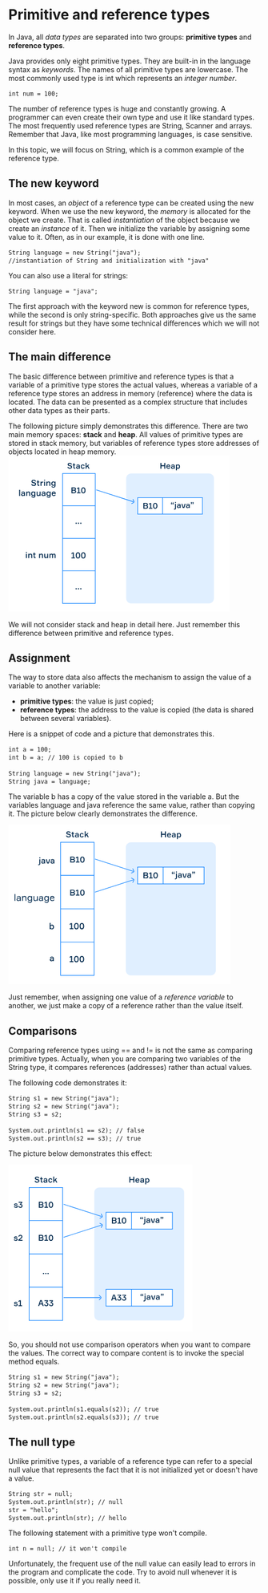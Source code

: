 # Primitive and reference types
In Java, all *data types* are separated into two groups: **primitive types** and **reference types**.

Java provides only eight primitive types. They are built-in in the language syntax as *keywords*.
The names of all primitive types are lowercase. The most commonly used type is int which represents 
an *integer number*.
```
int num = 100;
```
The number of reference types is huge and constantly growing. A programmer can even create their own
type and use it like standard types. The most frequently used reference types are String, Scanner
and arrays. Remember that Java, like most programming languages, is case sensitive.

In this topic, we will focus on String, which is a common example of the reference type.

## The new keyword
In most cases, an *object* of a reference type can be created using the new keyword. When we use 
the new keyword, the *memory* is allocated for the object we create. That is called *instantiation*
of the object because we create an *instance* of it. Then we initialize the variable by assigning 
some value to it. Often, as in our example, it is done with one line.
```
String language = new String("java");
//instantiation of String and initialization with "java"
```
You can also use a literal for strings:
```
String language = "java";
```
The first approach with the keyword new is common for reference types, while the second is only
string-specific. Both approaches give us the same result for strings but they have some technical
differences which we will not consider here.

## The main difference
The basic difference between primitive and reference types is that a variable of a primitive type
stores the actual values, whereas a variable of a reference type stores an address in memory
(reference) where the data is located. The data can be presented as a complex structure that includes
other data types as their parts.

The following picture simply demonstrates this difference. There are two main memory spaces: **stack**
and **heap**. All values of primitive types are stored in stack memory, but variables of reference
types store addresses of objects located in heap memory.
![img_1.png](img_1.png)

We will not consider stack and heap in detail here. Just remember this difference between 
primitive and reference types.

## Assignment
The way to store data also affects the mechanism to assign the value of a variable to another
variable:
- **primitive types**: the value is just copied;
- **reference types**: the address to the value is copied (the data is shared between several variables).

Here is a snippet of code and a picture that demonstrates this.
```
int a = 100;
int b = a; // 100 is copied to b

String language = new String("java");
String java = language;
```
The variable b has a copy of the value stored in the variable a. But the variables language and java
reference the same value, rather than copying it. The picture below clearly demonstrates the difference.

![img_2.png](img_2.png)

Just remember, when assigning one value of a *reference variable* to another, we just make a copy of
a reference rather than the value itself.

## Comparisons
Comparing reference types using == and != is not the same as comparing primitive types. Actually,
when you are comparing two variables of the String type, it compares references (addresses) rather
than actual values.

The following code demonstrates it:
```
String s1 = new String("java");
String s2 = new String("java");
String s3 = s2;

System.out.println(s1 == s2); // false
System.out.println(s2 == s3); // true
```
The picture below demonstrates this effect:

![img_3.png](img_3.png)

So, you should not use comparison operators when you want to compare the values. The correct way
to compare content is to invoke the special method equals.
```
String s1 = new String("java");
String s2 = new String("java");
String s3 = s2;

System.out.println(s1.equals(s2)); // true
System.out.println(s2.equals(s3)); // true
```

## The null type
Unlike primitive types, a variable of a reference type can refer to a special null value that
represents the fact that it is not initialized yet or doesn't have a value.
```
String str = null;
System.out.println(str); // null
str = "hello";
System.out.println(str); // hello
```
The following statement with a primitive type won't compile.
```
int n = null; // it won't compile
```
Unfortunately, the frequent use of the null value can easily lead to errors in the program and
complicate the code. Try to avoid null whenever it is possible, only use it if you really need it.

